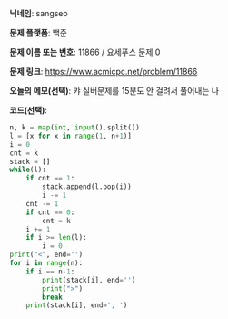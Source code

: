 **닉네임**: sangseo

**문제 플랫폼**: 백준

**문제 이름 또는 번호**: 11866 / 요세푸스 문제 0

**문제 링크**: https://www.acmicpc.net/problem/11866

**오늘의 메모(선택)**: 캬 실버문제를 15분도 안 걸려서 풀어내는 나

**코드(선택)**:
```python
n, k = map(int, input().split())
l = [x for x in range(1, n+1)]
i = 0
cnt = k
stack = []
while(l):
    if cnt == 1:
        stack.append(l.pop(i))
        i -= 1
    cnt -= 1
    if cnt == 0:
        cnt = k
    i += 1
    if i >= len(l):
        i = 0
print("<", end='')
for i in range(n):
    if i == n-1:
        print(stack[i], end='')
        print(">")
        break
    print(stack[i], end=', ')
```
